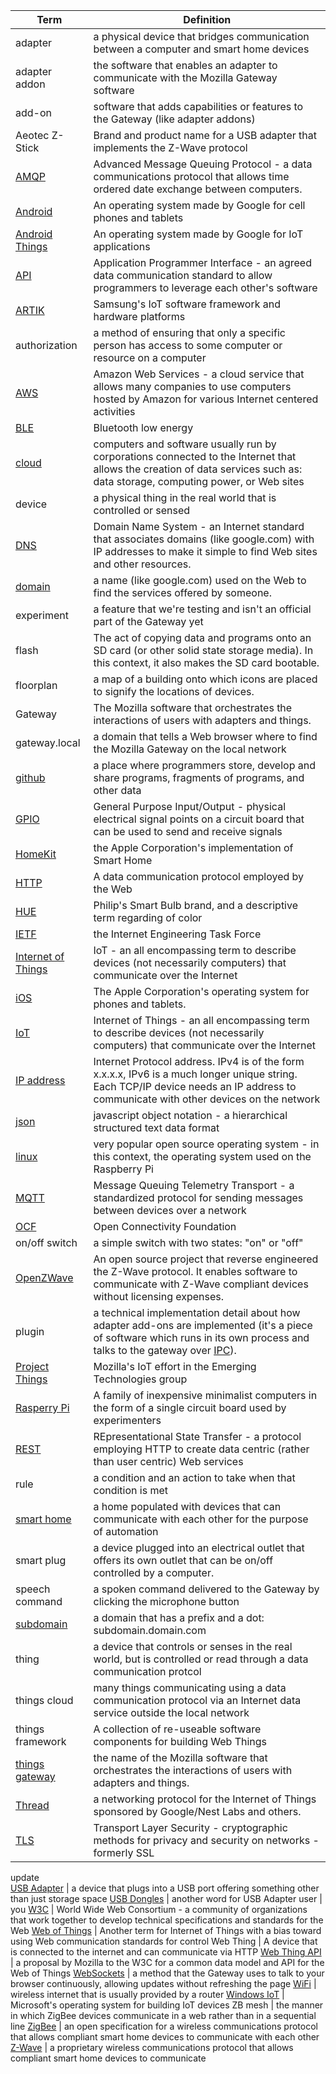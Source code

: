 Term | Definition
--------------- | ----------------------------------------------------------------------
adapter | a physical device that bridges communication between a computer and smart home devices 
adapter addon | the software that enables an adapter to communicate with the Mozilla Gateway software
add-on | software that adds capabilities or features to the Gateway (like adapter addons)
Aeotec Z-Stick | Brand and product name for a USB adapter that implements the Z-Wave protocol
[AMQP](https://en.wikipedia.org/wiki/Advanced_Message_Queuing_Protocol) | Advanced Message Queuing Protocol - a data communications protocol that allows time ordered date exchange between computers.
[Android](https://en.wikipedia.org/wiki/Android_(operating_system)) | An operating system made by Google for cell phones and tablets
[Android Things](https://en.wikipedia.org/wiki/Android_Things) | An operating system made by Google for IoT applications
[API](https://en.wikipedia.org/wiki/Application_programming_interface) | Application Programmer Interface - an agreed data communication standard to allow programmers to leverage each other's software 
[ARTIK](https://www.artik.io/) | Samsung's IoT software framework and hardware platforms
authorization | a method of ensuring that only a specific person has access to some computer or resource on a computer
[AWS](https://en.wikipedia.org/wiki/Amazon_Web_Services) | Amazon Web Services - a cloud service that allows many companies to use computers hosted by Amazon for various Internet centered activities
[BLE](https://en.wikipedia.org/wiki/Bluetooth_Low_Energy) | Bluetooth low energy
[cloud](https://en.wikipedia.org/wiki/Cloud_computing) | computers and software usually run by corporations connected to the Internet that allows the creation of data services such as: data storage, computing power, or Web sites
device | a physical thing in the real world that is controlled or sensed
[DNS](https://en.wikipedia.org/wiki/Domain_Name_System) | Domain Name System - an Internet standard that associates domains (like google.com) with IP addresses to make it simple to find Web sites and other resources.
[domain](https://en.wikipedia.org/wiki/Domain_name) | a name (like google.com) used on the Web to find the services offered by someone.  
experiment | a feature that we're testing and isn't an official part of the Gateway yet
flash | The act of copying data and programs onto an SD card (or other solid state storage media).  In this context, it also makes the SD card bootable.
floorplan | a map of a building onto which icons are placed to signify the locations of devices.
Gateway | The Mozilla software that orchestrates the interactions of users with adapters and things.
gateway.local | a domain that tells a Web browser where to find the Mozilla Gateway on the local network
[github](https://en.wikipedia.org/wiki/GitHub) | a place where programmers store, develop and share programs, fragments of programs, and other data
[GPIO](https://en.wikipedia.org/wiki/General-purpose_input/output) | General Purpose Input/Output - physical electrical signal points on a circuit board that can be used to send and receive signals
[HomeKit](https://en.wikipedia.org/wiki/Apple_HomeKit) | the Apple Corporation's implementation of Smart Home 
[HTTP](https://en.wikipedia.org/wiki/Hypertext_Transfer_Protocol) | A data communication protocol employed by the Web 
[HUE](https://www.philips.co.in/c-m-li/hue) | Philip's Smart Bulb brand, and a descriptive term regarding of color
[IETF](https://en.wikipedia.org/wiki/Internet_Engineering_Task_Force) | the Internet Engineering Task Force
[Internet of Things](https://en.wikipedia.org/wiki/Internet_of_things) | IoT - an all encompassing term to describe devices (not necessarily computers) that communicate over the Internet
[iOS](https://en.wikipedia.org/wiki/IOS) | The Apple Corporation's operating system for phones and tablets.
[IoT](https://en.wikipedia.org/wiki/Internet_of_things) | Internet of Things - an all encompassing term to describe devices (not necessarily computers) that communicate over the Internet
[IP address](https://en.wikipedia.org/wiki/IP_address) | Internet Protocol address. IPv4 is of the form x.x.x.x, IPv6 is a much longer unique string. Each TCP/IP device needs an IP address to communicate with other devices on the network
[json](https://en.wikipedia.org/wiki/JSON) | javascript object notation - a hierarchical structured text data format 
[linux](https://en.wikipedia.org/wiki/Linux) | very popular open source operating system - in this context, the operating system used on the Raspberry Pi
[MQTT](https://en.wikipedia.org/wiki/MQTT) | Message Queuing Telemetry Transport - a standardized protocol for sending messages between devices over a network
[OCF](https://en.wikipedia.org/wiki/Open_Connectivity_Foundation) | Open Connectivity Foundation
on/off switch | a simple switch with two states: "on" or "off"
[OpenZWave](http://www.openzwave.com/) | An open source project that reverse engineered the Z-Wave protocol. It enables software to communicate with Z-Wave compliant devices without licensing expenses.
plugin | a technical implementation detail about how adapter add-ons are implemented (it's a piece of software which runs in its own process and talks to the gateway over [IPC](https://en.wikipedia.org/wiki/Signal_(IPC))).
[Project Things](https://iot.mozilla.org/) | Mozilla's IoT effort in the Emerging Technologies group
[Rasperry Pi](https://en.wikipedia.org/wiki/Raspberry_Pi) | A family of inexpensive minimalist computers in the form of a single circuit board used by experimenters 
[REST](https://en.wikipedia.org/wiki/Representational_state_transfer) | REpresentational State Transfer - a protocol employing HTTP to create data centric (rather than user centric) Web services
rule | a condition and an action to take when that condition is met
[smart home](https://en.wikipedia.org/wiki/Home_automation) | a home populated with devices that can communicate with each other for the purpose of automation
smart plug | a device plugged into an electrical outlet that offers its own outlet that can be on/off controlled by a computer.  
speech command | a spoken command delivered to the Gateway by clicking the microphone button
[subdomain](https://en.wikipedia.org/wiki/Subdomain) | a domain that has a prefix and a dot:  subdomain.domain.com
thing | a device that controls or senses in the real world, but is controlled or read through a data communication protcol
things cloud | many things communicating using a data communication protocol via an Internet data service outside the local network
things framework | A collection of re-useable software components for building Web Things
[things gateway](https://iot.mozilla.org/gateway/) | the name of the Mozilla software that orchestrates the interactions of users with adapters and things.
[Thread](https://www.threadgroup.org/About) | a networking protocol for the Internet of Things sponsored by Google/Nest Labs and others.
[TLS](https://en.wikipedia.org/wiki/Transport_Layer_Security) | Transport Layer Security - cryptographic methods for privacy and security on networks - formerly SSL
update	
[USB Adapter](https://en.wikipedia.org/wiki/USB_adapter) | a device that plugs into a USB port offering something other than just storage space
[USB Dongles](https://en.wikipedia.org/wiki/USB_adapter) | another word for USB Adapter
user | you
[W3C](https://en.wikipedia.org/wiki/World_Wide_Web_Consortium) | World Wide Web Consortium - a community of organizations that work together to develop technical specifications and standards for the Web
[Web of Things](https://en.wikipedia.org/wiki/Web_of_Things) | Another term for Internet of Things with a bias toward using Web communication standards for control
Web Thing | A device that is connected to the internet and can communicate via HTTP
[Web Thing API](https://mozilla-iot.github.io/wot/) | a proposal by Mozilla to the W3C for a common data model and API for the Web of Things
[WebSockets](https://en.wikipedia.org/wiki/WebSocket) | a method that the Gateway uses to talk to your browser continuously, allowing updates without refreshing the page
[WiFi](https://en.wikipedia.org/wiki/Wi-Fi) | wireless internet that is usually provided by a router
[Windows IoT](https://en.wikipedia.org/wiki/Windows_IoT) | Microsoft's operating system for building IoT devices
ZB mesh | the manner in which ZigBee devices communicate in a web rather than in a sequential line
[ZigBee](https://en.wikipedia.org/wiki/Zigbee) | an open specification for a wireless communications protocol that allows compliant smart home devices to communicate with each other
[Z-Wave](https://en.wikipedia.org/wiki/Z-Wave) | a proprietary wireless communications protocol that allows compliant smart home devices to communicate
